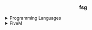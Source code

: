 <h3 align="center">fsg</h3>

<details>
  <summary>Programming Languages</summary>
  <ul>
     <li><a href="https://www.lua.org/docs.html">Lua 5.4</a></li>
     <li><a href="https://developer.mozilla.org/en-US/docs/Web/HTML">HyperText [HTML]</a></li>
     <li><a href="https://developer.mozilla.org/en-US/docs/Web/CSS">Cascading Style Sheets [CSS]</a></li>
  </ul>
</details>

<details>
  <summary>FiveM</summary>
  <ul>
     <li>Owner & Developer of <a href="https://discord.gg/noctanetwork"> Nocta Network</a></li>
    <li><strong>More things in the works, including scripts for QBCore / ESX</strong></li>
  </ul>
</details>
